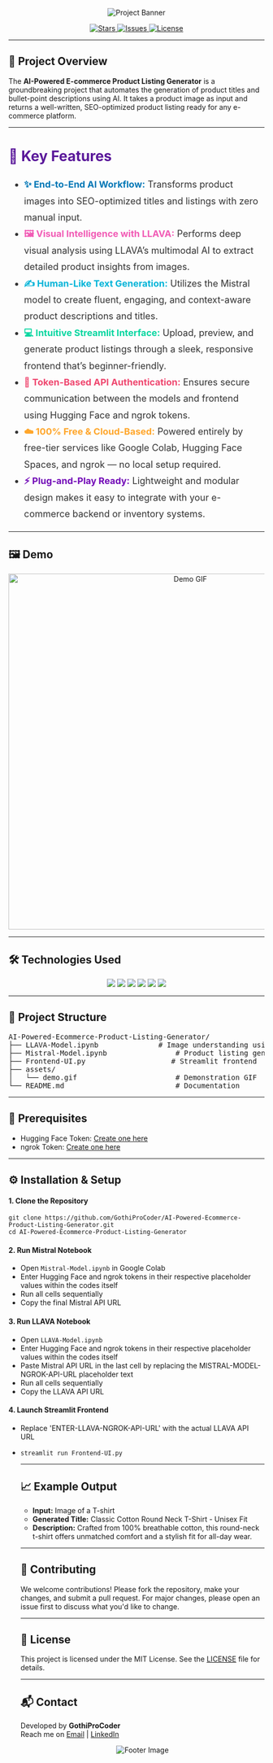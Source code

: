 <!-- Header -->
<p align="center">
  <img src="https://capsule-render.vercel.app/api?type=waving&color=gradient&height=200&section=header&text=AI-Powered%20E-commerce%20Product%20Listing%20Generator&fontSize=30&fontAlignY=40&desc=Transform%20Images%20into%20SEO-Optimized%20Product%20Listings&descAlignY=55&descAlign=50" alt="Project Banner">
</p>

<!-- Badges -->
<p align="center">
  <a href="https://github.com/GothiProCoder/AI-Powered-Ecommerce-Product-Listing-Generator/stargazers">
    <img src="https://img.shields.io/github/stars/GothiProCoder/AI-Powered-Ecommerce-Product-Listing-Generator?style=social" alt="Stars">
  </a>
  <a href="https://github.com/GothiProCoder/AI-Powered-Ecommerce-Product-Listing-Generator/issues">
    <img src="https://img.shields.io/github/issues/GothiProCoder/AI-Powered-Ecommerce-Product-Listing-Generator" alt="Issues">
  </a>
  <a href="https://github.com/GothiProCoder/AI-Powered-Ecommerce-Product-Listing-Generator/blob/main/LICENSE">
    <img src="https://img.shields.io/github/license/GothiProCoder/AI-Powered-Ecommerce-Product-Listing-Generator" alt="License">
  </a>
</p>

<hr>

<h2>🚀 Project Overview</h2>
<p>
  The <strong>AI-Powered E-commerce Product Listing Generator</strong> is a groundbreaking project that automates the generation of product titles and bullet-point descriptions using AI. It takes a product image as input and returns a well-written, SEO-optimized product listing ready for any e-commerce platform.
</p>

<hr>

<h2 style="font-size: 28px; color: #5A189A;">🧠 Key Features</h2>
<ul style="font-size: 18px; line-height: 1.8; color: #333;">
  <li><span style="font-weight: bold; color: #0077b6;">✨ End-to-End AI Workflow:</span> Transforms product images into SEO-optimized titles and listings with zero manual input.</li>
  
  <li><span style="font-weight: bold; color: #f15bb5;">🖼️ Visual Intelligence with LLAVA:</span> Performs deep visual analysis using LLAVA’s multimodal AI to extract detailed product insights from images.</li>
  
  <li><span style="font-weight: bold; color: #00b4d8;">✍️ Human-Like Text Generation:</span> Utilizes the Mistral model to create fluent, engaging, and context-aware product descriptions and titles.</li>
  
  <li><span style="font-weight: bold; color: #06d6a0;">💻 Intuitive Streamlit Interface:</span> Upload, preview, and generate product listings through a sleek, responsive frontend that’s beginner-friendly.</li>
  
  <li><span style="font-weight: bold; color: #ef476f;">🔐 Token-Based API Authentication:</span> Ensures secure communication between the models and frontend using Hugging Face and ngrok tokens.</li>
  
  <li><span style="font-weight: bold; color: #ffa62b;">☁️ 100% Free & Cloud-Based:</span> Powered entirely by free-tier services like Google Colab, Hugging Face Spaces, and ngrok — no local setup required.</li>
  
  <li><span style="font-weight: bold; color: #7209b7;">⚡ Plug-and-Play Ready:</span> Lightweight and modular design makes it easy to integrate with your e-commerce backend or inventory systems.</li>
</ul>

<hr>

<h2>🖼️ Demo</h2>
<p align="center">
  <img src="assets/demo.gif" width="700" alt="Demo GIF">
</p>

<hr>

<h2>🛠️ Technologies Used</h2>
<p align="center">
  <img src="https://img.shields.io/badge/Python-3776AB?style=for-the-badge&logo=python&logoColor=white">
  <img src="https://img.shields.io/badge/LLAVA-000000?style=for-the-badge&logo=OpenAI&logoColor=white">
  <img src="https://img.shields.io/badge/Mistral-000000?style=for-the-badge&logo=OpenAI&logoColor=white">
  <img src="https://img.shields.io/badge/Streamlit-FF4B4B?style=for-the-badge&logo=streamlit&logoColor=white">
  <img src="https://img.shields.io/badge/ngrok-1F1F1F?style=for-the-badge&logo=ngrok&logoColor=white">
  <img src="https://img.shields.io/badge/Hugging%20Face-FFD21F?style=for-the-badge&logo=huggingface&logoColor=black">
</p>

<hr>

<h2>📁 Project Structure</h2>
<pre>
AI-Powered-Ecommerce-Product-Listing-Generator/
├── LLAVA-Model.ipynb              # Image understanding using LLAVA
├── Mistral-Model.ipynb                # Product listing generation using Mistral
├── Frontend-UI.py                    # Streamlit frontend
├── assets/
│   └── demo.gif                       # Demonstration GIF
└── README.md                          # Documentation
</pre>

<hr>

<h2>🔧 Prerequisites</h2>
<ul>
  <li>Hugging Face Token: <a href="https://huggingface.co/settings/tokens">Create one here</a></li>
  <li>ngrok Token: <a href="https://dashboard.ngrok.com/get-started/setup">Create one here</a></li>
</ul>

<hr>

<h2>⚙️ Installation & Setup</h2>

<h4>1. Clone the Repository</h4>
<pre><code>git clone https://github.com/GothiProCoder/AI-Powered-Ecommerce-Product-Listing-Generator.git
cd AI-Powered-Ecommerce-Product-Listing-Generator
</code></pre>

<h4>2. Run Mistral Notebook</h4>
<ul>
  <li>Open <code>Mistral-Model.ipynb</code> in Google Colab</li>
  <li>Enter Hugging Face and ngrok tokens in their respective placeholder values within the codes itself</li>
  <li>Run all cells sequentially</li>
  <li>Copy the final Mistral API URL</li>
</ul>

<h4>3. Run LLAVA Notebook</h4>
<ul>
  <li>Open <code>LLAVA-Model.ipynb</code></li>
  <li>Enter Hugging Face and ngrok tokens in their respective placeholder values within the codes itself</li>
  <li>Paste Mistral API URL in the last cell by replacing the MISTRAL-MODEL-NGROK-API-URL placeholder text</li>
  <li>Run all cells sequentially</li>
  <li>Copy the LLAVA API URL</li>
</ul>

<h4>4. Launch Streamlit Frontend</h4>
<ul>
  <li>Replace 'ENTER-LLAVA-NGROK-API-URL' with the actual LLAVA API URL</li>
  <li><pre><code>streamlit run Frontend-UI.py</code></pre></li>

<p></p>

<hr>

<h2>📈 Example Output</h2>
<ul>
  <li><strong>Input:</strong> Image of a T-shirt</li>
  <li><strong>Generated Title:</strong> Classic Cotton Round Neck T-Shirt - Unisex Fit</li>
  <li><strong>Description:</strong> Crafted from 100% breathable cotton, this round-neck t-shirt offers unmatched comfort and a stylish fit for all-day wear.</li>
</ul>

<hr>

<h2>🤝 Contributing</h2>
<p>We welcome contributions! Please fork the repository, make your changes, and submit a pull request. For major changes, please open an issue first to discuss what you'd like to change.</p>

<hr>

<h2>📄 License</h2>
<p>This project is licensed under the MIT License. See the <a href="LICENSE">LICENSE</a> file for details.</p>

<hr>

<h2>📬 Contact</h2>
<p>
  Developed by <strong>GothiProCoder</strong><br>
  Reach me on <a href="mailto: gotham123283@gmail.com">Email</a> | <a href="https://www.linkedin.com/in/gotham-chand">LinkedIn</a>
</p>

<!-- Footer -->
<p align="center">
  <img src="https://capsule-render.vercel.app/api?type=waving&color=gradient&height=100&section=footer" alt="Footer Image">
</p>
